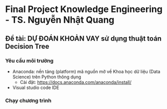 # Final Project Knowledge Engineering - TS. Nguyễn Nhật Quang
## Đề tài: DỰ ĐOÁN KHOẢN VAY sử dụng thuật toán Decision Tree
### Yêu cầu môi trường
- Anaconda: nền tảng (platform) mã nguồn mở về Khoa học dữ liệu (Data Science) trên Python thông dụng
  - Cài đặt: https://docs.anaconda.com/anaconda/install/
- Visual studio code IDE
### Chạy chương trình
